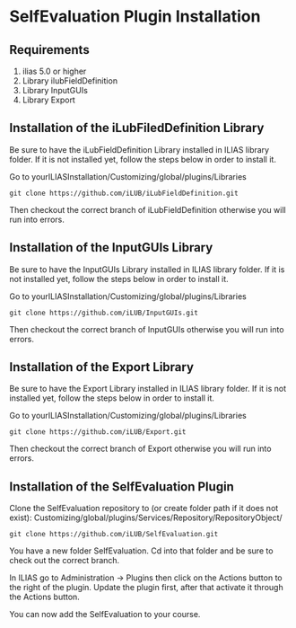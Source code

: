 # SelfEvaluation Plugin Installation

## Requirements

1. ilias 5.0 or higher
2. Library ilubFieldDefinition
3. Library InputGUIs
4. Library Export


## Installation of the iLubFiledDefinition Library

Be sure to have the iLubFieldDefinition Library installed in ILIAS library folder. If it is not installed yet, follow the steps below in order to install it.

Go to yourILIASInstallation/Customizing/global/plugins/Libraries

    git clone https://github.com/iLUB/iLubFieldDefinition.git

Then checkout the correct branch of iLubFieldDefinition otherwise you will run into errors.


## Installation of the InputGUIs Library

Be sure to have the InputGUIs Library installed in ILIAS library folder. If it is not installed yet, follow the steps below in order to install it.

Go to yourILIASInstallation/Customizing/global/plugins/Libraries

    git clone https://github.com/iLUB/InputGUIs.git

Then checkout the correct branch of InputGUIs otherwise you will run into errors.


## Installation of the Export Library

Be sure to have the Export Library installed in ILIAS library folder. If it is not installed yet, follow the steps below in order to install it.

Go to yourILIASInstallation/Customizing/global/plugins/Libraries

    git clone https://github.com/iLUB/Export.git

Then checkout the correct branch of Export otherwise you will run into errors.


## Installation of the SelfEvaluation Plugin

Clone the SelfEvaluation repository to (or create folder path if it does not exist): Customizing/global/plugins/Services/Repository/RepositoryObject/
	
	git clone https://github.com/iLUB/SelfEvaluation.git

You have a new folder SelfEvaluation. Cd into that folder and be sure to check out the correct branch.

In ILIAS go to Administration -> Plugins then click on the Actions button to the right of the plugin. Update the plugin first, after that activate it through the Actions button.

You can now add the SelfEvaluation to your course. 